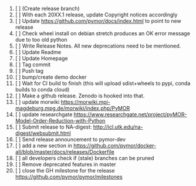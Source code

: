 
 1. [ ] (Create release branch)
 1. [ ] With each 20XX.1 release, update Copyright notices accordingly
 1. [ ] Update https://github.com/pymor/docs/index.html to point to new release
 1. [ ] Check wheel install on debian stretch produces an OK error message due to too old python
 1. [ ] Write Release Notes. All new deprecations need to be mentioned.
 1. [ ] Update Readme
 1. [ ] Update Homepage
 1. [ ] Tag commit
 1. [ ] Push tag
 1. [ ] bump/create demo docker
 1. [ ] Wait for CI build to finish (this will upload sdist+wheels to pypi, conda builds to conda cloud)
 1. [ ] Make a github release. Zenodo is hooked into that.
 1. [ ] update morwiki https://morwiki.mpi-magdeburg.mpg.de/morwiki/index.php/PyMOR
 1. [ ] update researchgate https://www.researchgate.net/project/pyMOR-Model-Order-Reduction-with-Python
 1. [ ] Submit release to NA-digest: http://icl.utk.edu/na-digest/websubmit.html
 1. [ ] Send release announcement to pymor-dev
 1. [ ] add a new section in https://github.com/pymor/docker-all/blob/master/docs/releases/Dockerfile
 1. [ ] all developers check if (stale) branches can be pruned
 1. [ ] Remove deprecated features in master
 1. [ ] close the GH milestone for the release https://github.com/pymor/pymor/milestones
